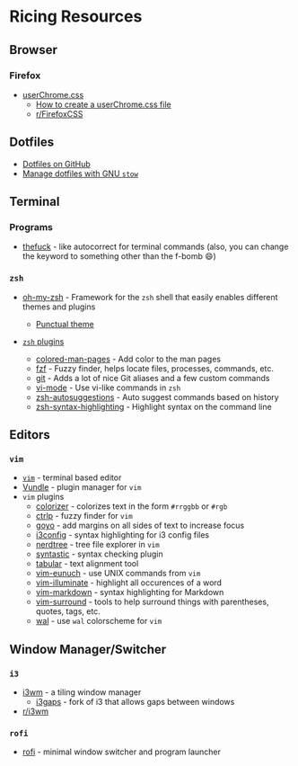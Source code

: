 # Ricing Resources

## Browser

### Firefox

- [userChrome.css](https://www.userchrome.org/)
  - [How to create a userChrome.css file](https://www.userchrome.org/how-create-userchrome-css.html)
  - [r/FirefoxCSS](https://www.reddit.com/r/FirefoxCSS/)

## Dotfiles

- [Dotfiles on GitHub](https://dotfiles.github.io/)
- [Manage dotfiles with GNU `stow`](https://alexpearce.me/2016/02/managing-dotfiles-with-stow/)

## Terminal

### Programs

- [thefuck](https://github.com/nvbn/thefuck) - like autocorrect for terminal commands (also, you can change the keyword to something other than the f-bomb :smile:)

### `zsh`
- [oh-my-zsh](https://github.com/robbyrussell/oh-my-zsh) - Framework for the `zsh` shell that easily enables different themes and plugins
  - [Punctual theme](https://github.com/dannynimmo/punctual-zsh-theme)

- [`zsh` plugins](https://github.com/robbyrussell/oh-my-zsh/tree/master/plugins)
  - [colored-man-pages](https://github.com/robbyrussell/oh-my-zsh/tree/master/plugins/colored-man-pages) - Add color to the man pages
  - [fzf](https://github.com/robbyrussell/oh-my-zsh/tree/master/plugins/fzf) - Fuzzy finder, helps locate files, processes, commands, etc.
  - [git](https://github.com/robbyrussell/oh-my-zsh/tree/master/plugins/git) - Adds a lot of nice Git aliases and a few custom commands
  - [vi-mode](https://github.com/robbyrussell/oh-my-zsh/tree/master/plugins/vi-mode) - Use vi-like commands in `zsh`
  - [zsh-autosuggestions](https://github.com/zsh-users/zsh-autosuggestions) - Auto suggest commands based on history
  - [zsh-syntax-highlighting](https://github.com/zsh-users/zsh-syntax-highlighting) - Highlight syntax on the command line

## Editors
### `vim`

- [`vim`](https://github.com/vim/vim) - terminal based editor
- [Vundle](https://github.com/VundleVim/Vundle.vim) - plugin manager for `vim`
- `vim` plugins
  - [colorizer](https://github.com/lilydjwg/colorizer) - colorizes text in the form `#rrggbb` or `#rgb`
  - [ctrlp](https://github.com/ctrlpvim/ctrlp.vim) - fuzzy finder for `vim`
  - [goyo](https://github.com/junegunn/goyo.vim) - add margins on all sides of text to increase focus
  - [i3config](https://github.com/mboughaba/i3config.vim) - syntax highlighting for i3 config files
  - [nerdtree](https://github.com/scrooloose/nerdtree) - tree file explorer in `vim`
  - [syntastic](https://github.com/scrooloose/syntastic) - syntax checking plugin
  - [tabular](https://github.com/godlygeek/tabular) - text alignment tool
  - [vim-eunuch](https://github.com/tpope/vim-eunuch) - use UNIX commands from `vim`
  - [vim-illuminate](https://github.com/RRethy/vim-illuminate) - highlight all occurences of a word
  - [vim-markdown](https://github.com/plasticboy/vim-markdown) - syntax highlighting for Markdown
  - [vim-surround](https://github.com/tpope/vim-surround) - tools to help surround things with parentheses, quotes, tags, etc.
  - [wal](https://github.com/dylanaraps/wal.vim) - use `wal` colorscheme for `vim`

## Window Manager/Switcher

### `i3`

- [i3wm](https://i3wm.org/) - a tiling window manager
  - [i3gaps](https://github.com/Airblader/i3) - fork of i3 that allows gaps between windows
- [r/i3wm](https://www.reddit.com/r/i3wm/)

### `rofi`

- [rofi](https://github.com/davatorium/rofi) - minimal window switcher and program launcher
